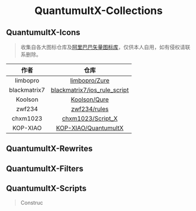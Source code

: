<h1 align='center'>QuantumultX-Collections</h1>

## QuantumultX-Icons

> 收集自各大图标仓库及[阿里巴巴矢量图标库](https://www.iconfont.cn/)，仅供本人自用，如有侵权请联系删除。

|     作者     |                             仓库                             |
| :----------: | :----------------------------------------------------------: |
|   limbopro   |      [limbopro/Zure](https://github.com/limbopro/Zure)       |
| blackmatrix7 | [blackmatrix7/ios_rule_script](https://github.com/blackmatrix7/ios_rule_script) |
|   Koolson    |       [Koolson/Qure](https://github.com/Koolson/Qure)        |
|    zwf234    |       [zwf234/rules](https://github.com/zwf234/rules)        |
|   chxm1023   |  [chxm1023/Script_X](https://github.com/chxm1023/Script_X)   |
|   KOP-XIAO   | [KOP-XIAO/QuantumultX](https://github.com/KOP-XIAO/QuantumultX) |

## QuantumultX-Rewrites



## QuantumultX-Filters



## QuantumultX-Scripts



> Construc